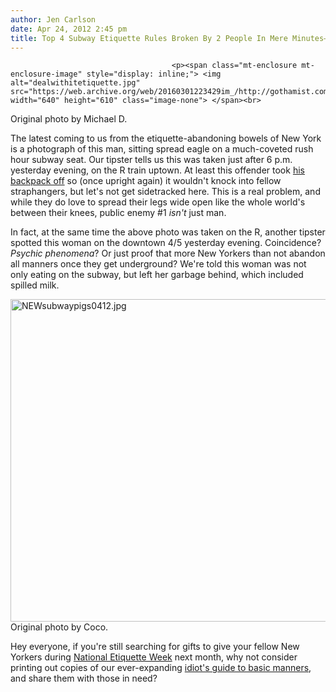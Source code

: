```yaml
---
author: Jen Carlson
date: Apr 24, 2012 2:45 pm
title: Top 4 Subway Etiquette Rules Broken By 2 People In Mere Minutes—A Record?
---
```


	
										<p><span class="mt-enclosure mt-enclosure-image" style="display: inline;"> <img alt="dealwithitetiquette.jpg" src="https://web.archive.org/web/20160301223429im_/http://gothamist.com/attachments/arts_jen/dealwithitetiquette.jpg" width="640" height="610" class="image-none"> </span><br>
<span class="photo_caption">Original photo by Michael D.</span></p>

<p>The latest coming to us from the etiquette-abandoning bowels of New York is a photograph of this man, sitting spread eagle on a much-coveted rush hour subway seat. Our tipster tells us this was taken just after 6 p.m. yesterday evening, on the R train uptown. At least this offender took <a href="https://web.archive.org/web/20160301223429/http://gothamist.com/2011/11/30/psa_please_stop_wearing_backpacks_o.php">his backpack off</a> so (once upright again) it wouldn&apos;t knock into fellow straphangers, but let&apos;s not get sidetracked here. This is a real problem, and while they do love to spread their legs wide open like the whole world&apos;s between their knees, public enemy #1 <em>isn&apos;t</em> just man.</p>

<p>In fact, at the same time the above photo was taken on the R, another tipster spotted this woman on the downtown 4/5 yesterday evening. Coincidence? <em>Psychic phenomena</em>? Or just proof that more New Yorkers than not abandon all manners once they get underground? We&apos;re told this woman was not only eating on the subway, but left her garbage behind, which included spilled milk.</p>

<p><span class="mt-enclosure mt-enclosure-image" style="display: inline;"> <img alt="NEWsubwaypigs0412.jpg" src="https://web.archive.org/web/20160301223429im_/http://gothamist.com/attachments/arts_jen/NEWsubwaypigs0412.jpg" width="640" height="516" class="image-none"> </span><br>
<span class="photo_caption">Original photo by Coco.</span></p>

<p>Hey everyone, if you&apos;re still searching for gifts to give your fellow New Yorkers during <a href="https://web.archive.org/web/20160301223429/http://gothamist.com/2011/05/10/its_national_etiquette_week_be_nice.php#photo-1">National Etiquette Week</a> next month, why not consider printing out copies of our ever-expanding <a href="https://web.archive.org/web/20160301223429/http://gothamist.com/tags/etiquette">idiot&apos;s guide to basic manners</a>, and share them with those in need?</p>					
										
									
				